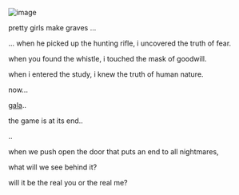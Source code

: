![image](https://github.com/user-attachments/assets/76dfb510-87a5-43e2-8db4-537f2f07ff01)

pretty girls make graves ... 

... when he picked up the hunting rifle, i uncovered the truth of fear.

when you found the whistle, i touched the mask of goodwill.

when i entered the study, i knew the truth of human nature.

now...

[gala](https://thesignoffour.carrd.co/)..

the game is at its end..

..

when we push open the door that puts an end to all nightmares,

what will we see behind it?

will it be the real you or the real me?
